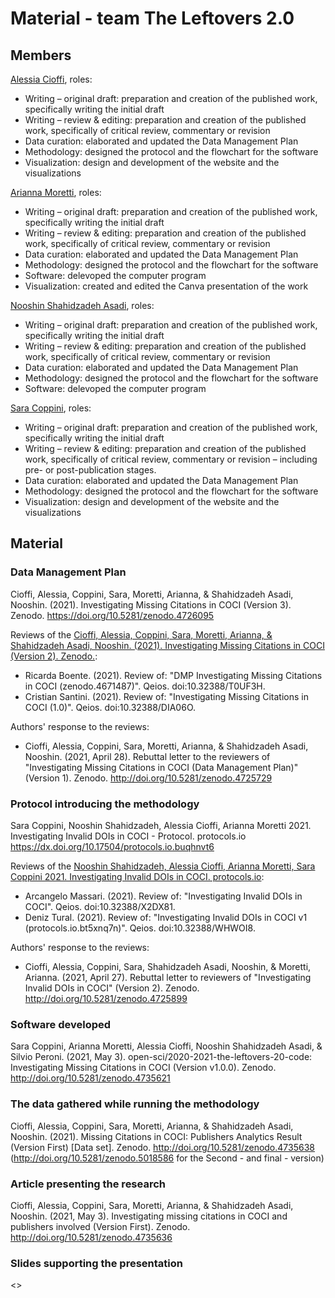 # Material - team The Leftovers 2.0

## Members
[Alessia Cioffi](https://github.com/Alessia438), roles:
* Writing – original draft: preparation and creation of the published work, specifically writing the initial draft
* Writing – review & editing: preparation and creation of the published work, specifically of critical review, commentary or revision
* Data curation: elaborated and updated the Data Management Plan
* Methodology: designed the protocol and the flowchart for the software
* Visualization: design and development of the website and the visualizations

[Arianna Moretti](https://github.com/ariannamorettj), roles:
* Writing – original draft: preparation and creation of the published work, specifically writing the initial draft
* Writing – review & editing: preparation and creation of the published work, specifically of critical review, commentary or revision
* Data curation: elaborated and updated the Data Management Plan
* Methodology: designed the protocol and the flowchart for the software
* Software: delevoped the computer program
* Visualization: created and edited the Canva presentation of the work

[Nooshin Shahidzadeh Asadi](https://github.com/NoonShin), roles:
* Writing – original draft: preparation and creation of the published work, specifically writing the initial draft
* Writing – review & editing: preparation and creation of the published work, specifically of critical review, commentary or revision
* Data curation: elaborated and updated the Data Management Plan
* Methodology: designed the protocol and the flowchart for the software
* Software: delevoped the computer program

[Sara Coppini](https://github.com/saroppini), roles:
* Writing – original draft: preparation and creation of the published work, specifically writing the initial draft
* Writing – review & editing: preparation and creation of the published work, specifically of critical review, commentary or revision – including pre- or post-publication stages.
* Data curation: elaborated and updated the Data Management Plan
* Methodology: designed the protocol and the flowchart for the software
* Visualization: design and development of the website and the visualizations

## Material

### Data Management Plan
Cioffi, Alessia, Coppini, Sara, Moretti, Arianna, & Shahidzadeh Asadi, Nooshin. (2021). Investigating Missing Citations in COCI (Version 3). Zenodo. https://doi.org/10.5281/zenodo.4726095

Reviews of the [Cioffi, Alessia, Coppini, Sara, Moretti, Arianna, & Shahidzadeh Asadi, Nooshin. (2021). Investigating Missing Citations in COCI (Version 2). Zenodo.](https://doi.org/10.5281/zenodo.4704464):
* Ricarda Boente. (2021). Review of: "DMP Investigating Missing Citations in COCI (zenodo.4671487)". Qeios. doi:10.32388/T0UF3H.
* Cristian Santini. (2021). Review of: "Investigating Missing Citations in COCI (1.0)". Qeios. doi:10.32388/DIA06O.

Authors' response to the reviews:
* Cioffi, Alessia, Coppini, Sara, Moretti, Arianna, & Shahidzadeh Asadi, Nooshin. (2021, April 28). Rebuttal letter to the reviewers of "Investigating Missing Citations in COCI (Data Management Plan)" (Version 1). Zenodo. http://doi.org/10.5281/zenodo.4725729


### Protocol introducing the methodology
Sara Coppini, Nooshin Shahidzadeh, Alessia Cioffi, Arianna Moretti 2021. Investigating Invalid DOIs in COCI - Protocol. protocols.io
https://dx.doi.org/10.17504/protocols.io.buqhnvt6

Reviews of the [Nooshin Shahidzadeh, Alessia Cioffi, Arianna Moretti, Sara Coppini 2021. Investigating Invalid DOIs in COCI. protocols.io](https://dx.doi.org/10.17504/protocols.io.bt5xnq7n):
* Arcangelo Massari. (2021). Review of: "Investigating Invalid DOIs in COCI". Qeios. doi:10.32388/X2DX81.
* Deniz Tural. (2021). Review of: "Investigating Invalid DOIs in COCI v1 (protocols.io.bt5xnq7n)". Qeios. doi:10.32388/WHWOI8.

Authors' response to the reviews:
* Cioffi, Alessia, Coppini, Sara, Shahidzadeh Asadi, Nooshin, & Moretti, Arianna. (2021, April 27). Rebuttal letter to reviewers of "Investigating Invalid DOIs in COCI" (Version 2). Zenodo. http://doi.org/10.5281/zenodo.4725899


### Software developed
Sara Coppini, Arianna Moretti, Alessia Cioffi, Nooshin Shahidzadeh Asadi, & Silvio Peroni. (2021, May 3). open-sci/2020-2021-the-leftovers-20-code: Investigating Missing Citations in COCI (Version v1.0.0). Zenodo. http://doi.org/10.5281/zenodo.4735621


### The data gathered while running the methodology
Cioffi, Alessia, Coppini, Sara, Moretti, Arianna, & Shahidzadeh Asadi, Nooshin. (2021). Missing Citations in COCI: Publishers Analytics Result (Version First) [Data set]. Zenodo. http://doi.org/10.5281/zenodo.4735638 (http://doi.org/10.5281/zenodo.5018586 for the Second - and final - version)


### Article presenting the research
Cioffi, Alessia, Coppini, Sara, Moretti, Arianna, & Shahidzadeh Asadi, Nooshin. (2021, May 3). Investigating missing citations in COCI and publishers involved (Version First). Zenodo. http://doi.org/10.5281/zenodo.4735636


### Slides supporting the presentation
<<Bibliographic reference in APA style of the last version>>
